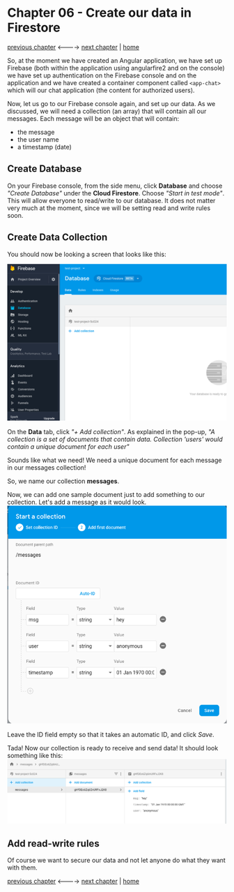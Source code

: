 # Chapter 06 - Create our data in Firestore

[previous chapter](Chapter_05.md) <----> [next chapter](Chapter_07.md) | [home](README.md)

So, at the moment we have created an Angular application, we have set up Firebase (both within the application
  using angularfire2 and on the console) we have set up authentication on the Firebase
  console and on the application and we have created a container component called `<app-chat>` which
  will our chat application (the content for authorized users).

Now, let us go to our Firebase console again, and set up our data.
As we discussed, we will need a collection (an array) that will contain all our messages.
Each message will be an object that will contain:
* the message
* the user name
* a timestamp (date)

## Create Database

On your Firebase console, from the side menu, click __Database__ and choose _"Create Database"_ under
the __Cloud Firestore__.
Choose _"Start in test mode"_. This will allow everyone to read/write to our database. It does not matter
very much at the moment, since we will be setting read and write rules soon.

## Create Data Collection

You should now be looking a screen that looks like this:

![Firestore](img/store.png)

On the __Data__ tab, click _"+ Add collection"_.
As explained in the pop-up,
_"A collection is a set of documents that contain data. Collection 'users' would contain
a unique document for each user"_

Sounds like what we need! We need a unique document for each message in our messages collection!

So, we name our collection __messages__.

Now, we can add one sample document just to add something to our collection.
Let's add a message as it would look.
![Message](img/message.png)

Leave the ID field empty so that it takes an automatic ID, and click _Save_.

Tada! Now our collection is ready to receive and send data! It should look something like
this:
![Collection](img/collection.png)

## Add read-write rules

Of course we want to secure our data and not let anyone do what they want with them.



[previous chapter](Chapter_05.md) <----> [next chapter](Chapter_07.md) | [home](README.md)
